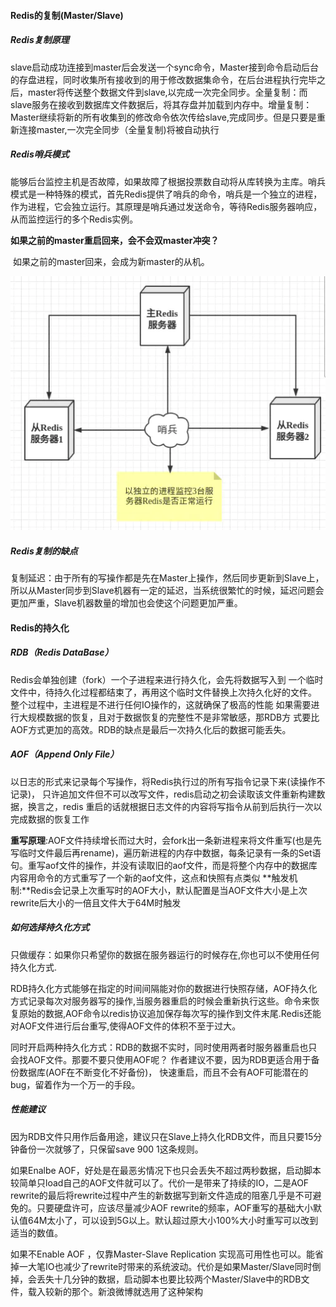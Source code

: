 #### Redis的复制(Master/Slave)

##### Redis复制原理

slave启动成功连接到master后会发送一个sync命令，Master接到命令启动后台的存盘进程，同时收集所有接收到的用于修改数据集命令，在后台进程执行完毕之后，master将传送整个数据文件到slave,以完成一次完全同步。全量复制：而slave服务在接收到数据库文件数据后，将其存盘并加载到内存中。增量复制：Master继续将新的所有收集到的修改命令依次传给slave,完成同步。但是只要是重新连接master,一次完全同步（全量复制)将被自动执行

##### Redis哨兵模式

能够后台监控主机是否故障，如果故障了根据投票数自动将从库转换为主库。哨兵模式是一种特殊的模式，首先Redis提供了哨兵的命令，哨兵是一个独立的进程，作为进程，它会独立运行。其原理是哨兵通过发送命令，等待Redis服务器响应，从而监控运行的多个Redis实例。

**如果之前的master重启回来，会不会双master冲突？**

​     如果之前的master回来，会成为新master的从机。

![123](Redis%E7%9F%A5%E8%AF%86%E6%95%B4%E7%90%86.assets/123.jpg)

##### Redis复制的缺点

复制延迟：由于所有的写操作都是先在Master上操作，然后同步更新到Slave上，所以从Master同步到Slave机器有一定的延迟，当系统很繁忙的时候，延迟问题会更加严重，Slave机器数量的增加也会使这个问题更加严重。



#### Redis的持久化

##### RDB（Redis DataBase）

Redis会单独创建（fork）一个子进程来进行持久化，会先将数据写入到
一个临时文件中，待持久化过程都结束了，再用这个临时文件替换上次持久化好的文件。
整个过程中，主进程是不进行任何IO操作的，这就确保了极高的性能
如果需要进行大规模数据的恢复，且对于数据恢复的完整性不是非常敏感，那RDB方
式要比AOF方式更加的高效。RDB的缺点是最后一次持久化后的数据可能丢失。

##### AOF（Append Only File）

以日志的形式来记录每个写操作，将Redis执行过的所有写指令记录下来(读操作不记录)，
只许追加文件但不可以改写文件，redis启动之初会读取该文件重新构建数据，换言之，redis
重启的话就根据日志文件的内容将写指令从前到后执行一次以完成数据的恢复工作

**重写原理**:AOF文件持续增长而过大时，会fork出一条新进程来将文件重写(也是先写临时文件最后再rename)，遍历新进程的内存中数据，每条记录有一条的Set语句。重写aof文件的操作，并没有读取旧的aof文件，而是将整个内存中的数据库内容用命令的方式重写了一个新的aof文件，这点和快照有点类似
**触发机制:**Redis会记录上次重写时的AOF大小，默认配置是当AOF文件大小是上次rewrite后大小的一倍且文件大于64M时触发

##### 如何选择持久化方式

只做缓存：如果你只希望你的数据在服务器运行的时候存在,你也可以不使用任何持久化方式.

RDB持久化方式能够在指定的时间间隔能对你的数据进行快照存储，AOF持久化方式记录每次对服务器写的操作,当服务器重启的时候会重新执行这些。命令来恢复原始的数据,AOF命令以redis协议追加保存每次写的操作到文件末尾.Redis还能对AOF文件进行后台重写,使得AOF文件的体积不至于过大。

同时开启两种持久化方式：RDB的数据不实时，同时使用两者时服务器重启也只会找AOF文件。那要不要只使用AOF呢？
作者建议不要，因为RDB更适合用于备份数据库(AOF在不断变化不好备份)，
快速重启，而且不会有AOF可能潜在的bug，留着作为一个万一的手段。

##### 性能建议

因为RDB文件只用作后备用途，建议只在Slave上持久化RDB文件，而且只要15分钟备份一次就够了，只保留save 900 1这条规则。


如果Enalbe AOF，好处是在最恶劣情况下也只会丢失不超过两秒数据，启动脚本较简单只load自己的AOF文件就可以了。代价一是带来了持续的IO，二是AOF rewrite的最后将rewrite过程中产生的新数据写到新文件造成的阻塞几乎是不可避免的。只要硬盘许可，应该尽量减少AOF rewrite的频率，AOF重写的基础大小默认值64M太小了，可以设到5G以上。默认超过原大小100%大小时重写可以改到适当的数值。


如果不Enable AOF ，仅靠Master-Slave Replication 实现高可用性也可以。能省掉一大笔IO也减少了rewrite时带来的系统波动。代价是如果Master/Slave同时倒掉，会丢失十几分钟的数据，启动脚本也要比较两个Master/Slave中的RDB文件，载入较新的那个。新浪微博就选用了这种架构

